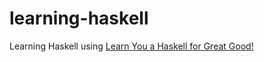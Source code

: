 # learning-haskell

Learning Haskell using [Learn You a Haskell for Great Good!](http://learnyouahaskell.com/)
